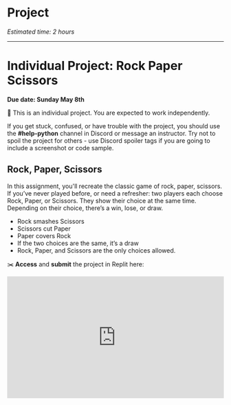 # Project

_Estimated time: 2 hours_

---

# Individual Project: Rock Paper Scissors

**Due date: Sunday May 8th**

<aside>

📌 This is an individual project. You are expected to work independently.

If you get stuck, confused, or have trouble with the project, you should use the **#help-python** channel in Discord or message an instructor. Try not to spoil the project for others - use Discord spoiler tags if you are going to include a screenshot or code sample.

</aside>

## Rock, Paper, Scissors

In this assignment, you'll recreate the classic game of rock, paper, scissors. If you’ve never played before, or need a refresher: two players each choose Rock, Paper, or Scissors. They show their choice at the same time. Depending on their choice, there’s a win, lose, or draw.

- Rock smashes Scissors
- Scissors cut Paper
- Paper covers Rock
- If the two choices are the same, it’s a draw
- Rock, Paper, and Scissors are the only choices allowed.

<aside>

✂️ **Access** and **submit** the project in Replit here: <div style="position: relative; padding-bottom: 56.25%; height: 0;"><iframe src="https://replit.com/team/kibo-fpwp5/Project-Rock-Paper-Scissors" frameborder="0" webkitallowfullscreen mozallowfullscreen allowfullscreen style="position: absolute; top: 0; left: 0; width: 100%; height: 100%;"></iframe></div>

</aside>
